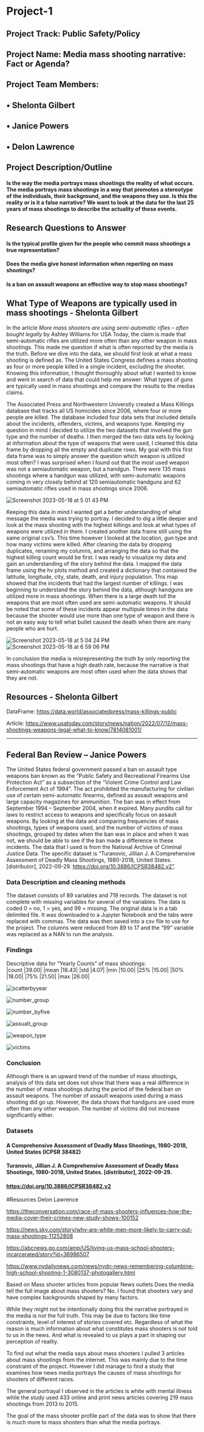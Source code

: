 # Project-1

## Project Track: Public Safety/Policy

## Project Name:  Media mass shooting narrative: Fact or Agenda?

## Project Team Members:  
##                                           • Shelonta Gilbert
##                                           • Janice Powers
##                                           • Delon Lawrence



## Project Description/Outline

#### Is the way the media portrays mass shootings the reality of what occurs. The media portrays mass shootings in a way that promotes a stereotype of the individuals, their background, and the weapons they use. Is this the reality or is it a false narrative? We want to look at the data for the last 25 years of mass shootings to describe the actuality of these events. 

## Research Questions to Answer

#### Is the typical profile given for the people who commit mass shootings a true representation?
#### Does the media give honest information when reporting on mass shootings?
#### Is a ban on assault weapons an effective way to stop mass shootings?


## What Type of Weapons are typically used in mass shootings - Shelonta Gilbert 

In the article *More mass shooters are using semi-automatic rifles – often bought legally* by Ashley Williams for USA Today, the claim is made that semi-automatic rifles are utilized more often than any other weapon in mass shootings. This made me question if what is often reported by the media is the truth. Before we dive into the data, we should first look at what a mass shooting is defined as. The United States Congress defines a mass shooting as four or more people killed in a single incident, excluding the shooter. Knowing this information, I thought thoroughly about what I wanted to know and went in search of data that could help me answer: What types of guns are typically used in mass shootings and compare the results to the medias claims.

The Associated Press and Northwestern University created a Mass Killings database that tracks all US homicides since 2006, where four or more people are killed.  The database included four data sets that included details about the incidents, offenders, victims, and weapons type. Keeping my question in mind I decided to utilize the two datasets that involved the gun type and the number of deaths. I then merged the two data sets by looking at information about the type of weapons that were used, I cleaned this data frame by dropping all the empty and duplicate rows. My goal with this first data frame was to simply answer the question which weapon is utilized most often? I was surprised when I found out that the most used weapon was not a semiautomatic weapon, but a handgun. There were 135 mass shootings where a handgun was utilized, with semi-automatic weapons coming in very closely behind at 120 semiautomatic handguns and 62 semiautomatic rifles used in mass shootings since 2006. 

![Screenshot 2023-05-18 at 5 01 43 PM](https://github.com/Lalalens/Project-1/assets/127805883/ee4c082e-c70a-4a2a-ad57-7a9daf72fd87)

Keeping this data in mind I wanted get a better understanding of what message the media was trying to portray. I decided to dig a little deeper and look at the mass shooting with the highest killings and look at what types of weapons were utilized in them. I created another data frame still using the same original csv’s. This time however I looked at the location, gun type and how many victims were killed. After cleaning the data by dropping duplicates, renaming my columns, and arranging the data so that the highest killing count would be first. I was ready to visualize my data and gain an understanding of the story behind the data. I mapped the data frame using the hv plots method and created a dictionary that contained the latitude, longitude, city, state, death, and injury population. This map showed that the incidents that had the largest number of killings. I was beginning to understand the story behind the data, although handguns are utilized more in mass shootings.  When there is a large death toll the weapons that are most often used are semi-automatic weapons. It should be noted that some of these incidents appear multipule times in the data because the shooter would use more than one type of weapon and there is not an easy way to tell what bullet caused the death when there are many people who are hurt.

![Screenshot 2023-05-18 at 5 04 24 PM](https://github.com/Lalalens/Project-1/assets/127805883/51ba6cb2-ccf5-4176-9db4-b3f23705e9be)
![Screenshot 2023-05-18 at 6 59 06 PM](https://github.com/Lalalens/Project-1/assets/127805883/7299fd07-8c25-48b9-af23-6553b444d8c7)

In conclusion the media is misrepresenting the truth by only reporting the mass shootings that have a high death rate, because the narrative is that semi-automatic weapons are most often used when the data shows that they are not.

## Resources - Shelonta Gilbert
DataFrame: https://data.world/associatedpress/mass-killings-public

Article: https://www.usatoday.com/story/news/nation/2022/07/12/mass-shootings-weapons-legal-what-to-know/7814081001/

***
## Federal Ban Review – Janice Powers
The United States federal government passed a ban on assault type weapons ban known as the “Public Safety and Recreational Firearms Use Protection Act” as a subsection of the “Violent Crime Control and Law Enforcement Act of 1994”. The act prohibited the manufacturing for civilian use of certain semi-automatic firearms, defined as assault weapons and large capacity magazines for ammunition. The ban was in effect from September 1994 – September 2004, when it expired. 
Many pundits call for laws to restrict access to weapons and specifically focus on assault weapons. By looking at the data and comparing frequencies of mass shootings, types of weapons used, and the number of victims of mass shootings, grouped by dates when the ban was in place and when it was not, we should be able to see if the ban made a difference in these incidents. 
The data that I used is from the National Archive of Criminal Justice Data. The specific dataset is “Turanovic, Jillian J. A Comprehensive Assessment of Deadly Mass Shootings, 1980-2018, United States. [distributor], 2022-09-29. https://doi.org/10.3886/ICPSR38482.v2”.  
### Data Description and cleaning methods
The dataset consists of 89 variables and 719 records. The dataset is not complete with missing variables for several of the variables. The data is coded 0 = no, 1 = yes, and 99 = missing. 
The original data is in a tab delimited file. It was downloaded to a Jupyter Notebook and the tabs were replaced with commas. The data was then saved into a csv file to use for the project. The columns were reduced from 89 to 17 and the “99” variable was replaced as a NAN to run the analysis. 

### Findings
Descriptive data for “Yearly Counts” of mass shootings:       
|count |39.00|
|mean	|18.43|
|std |4.07|
|min |10.00|
|25% |15.00|
|50% |18.00|
|75% |21.50|
|max |26.00|

![scatterbyyear](https://github.com/Lalalens/Project-1/assets/128756664/0394378a-f2ca-4a14-8ed5-ea760fd4c20e)

![number_group](https://github.com/Lalalens/Project-1/assets/128756664/34ea067a-e41d-4c5c-a6c5-f731d3829d82)

![number_byfive](https://github.com/Lalalens/Project-1/assets/128756664/eba660e8-08a4-40b8-a8fb-9f141547d305)

![assualt_group](https://github.com/Lalalens/Project-1/assets/128756664/25a7412c-c621-4344-a139-eed4f7c2b5ba)

![weapon_type](https://github.com/Lalalens/Project-1/assets/128756664/14f474e9-96d5-46c5-a199-52d449d80543)

![victims](https://github.com/Lalalens/Project-1/assets/128756664/204c7de1-20bb-42f7-894b-321ab5447c70)


### Conclusion
Although there is an upward trend of the number of mass shootings, analysis of this data set does not show that there was a real difference in the number of mass shootings during the period of the federal ban on assault weapons. The number of assault weapons used during a mass shooting did go up. However, the data shows that handguns are used more often than any other weapon. The number of victims did not increase significantly either. 


### Datasets


#### A Comprehensive Assessment of Deadly Mass Shootings, 1980-2018, United States (ICPSR 38482)
#### Turanovic, Jillian J. A Comprehensive Assessment of Deadly Mass Shootings, 1980-2018, United States. [distributor], 2022-09-29.
#### https://doi.org/10.3886/ICPSR38482.v2




#Resources Delon Lawrence

https://theconversation.com/race-of-mass-shooters-influences-how-the-media-cover-their-crimes-new-study-shows-100152

https://news.sky.com/story/why-are-white-men-more-likely-to-carry-out-mass-shootings-11252808

https://abcnews.go.com/amp/US/living-us-mass-school-shooters-incarcerated/story?id=36986507

https://www.nydailynews.com/news/nydn-news-remembering-columbine-high-school-shooting-1-3080137-photogallery.html

Based on Mass shooter articles from popular News outlets Does the media tell the full image about mass shooters? No. I found that shooters vary and have complex backgrounds shaped by many factors.

While they might not be intentionally doing this the narrative portrayed in the media is not the full truth. This may be due to factors like time constraints, level of interest of stories covered etc. Regardless of what the reason is much information about what constitutes mass shooters is not told to us in the news. And what is revealed to us plays a part in shaping our perception of reality.

To find out what the media says about mass shooters I pulled 3 articles about mass shootings from the internet. This was mainly due to the time constraint of the project. However I did manage to find a study that examines how news media portrays the causes of mass shootings for shooters of different races.

The general portrayal I observed in the articles is white with mental illness while the study used 433 online and print news articles covering 219 mass shootings from 2013 to 2015.

The goal of the mass shooter profile part of the data was to show that there is much more to mass shooters than what the media portrays.



